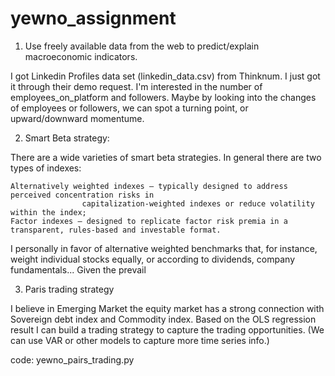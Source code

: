 # yewno_assignment

1. Use freely available data from the web to predict/explain macroeconomic indicators.

I got Linkedin Profiles data set (linkedin_data.csv) from Thinknum. I just got it through their demo request. 
I'm interested in the number of employees_on_platform and followers. Maybe by looking into the changes of employees or followers, 
we can spot a turning point, or upward/downward momentume.

2. Smart Beta strategy:

There are a wide varieties of smart beta strategies. In general there are two types of indexes:

	Alternatively weighted indexes — typically designed to address perceived concentration risks in 
					capitalization-weighted indexes or reduce volatility within the index;
	Factor indexes — designed to replicate factor risk premia in a transparent, rules-based and investable format.
	
I personally in favor of alternative weighted benchmarks that, for instance, weight individual stocks equally, 
or according to dividends, company fundamentals... Given the prevail


3. Paris trading strategy
  
I believe in Emerging Market the equity market has a strong connection with 
Sovereign debt index and Commodity index. Based on the OLS regression result I can 
build a trading strategy to capture the trading opportunities. (We can use VAR or other models to capture more time series info.)

code: yewno_pairs_trading.py  
